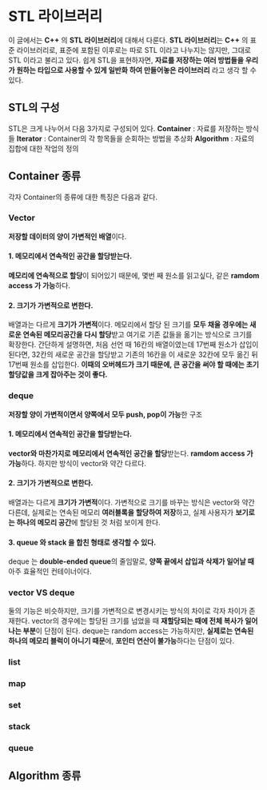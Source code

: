 # STL 라이브러리

이 글에서는 **C++** 의 **STL 라이브러리**에 대해서 다룬다.
**STL 라이브러리**는 **C++** 의 표준 라이브러리로, 표준에 포함된 이후로는 따로 STL 이라고 나누지는 않지만, 그대로 STL 이라고 불리고 있다.
쉽게 STL을 표현하자면, **자료를 저장하는 여러 방법들을 우리가 원하는 타입으로 사용할 수 있게 일반화 하여 만들어놓은 라이브러리** 라고 생각 할 수 있다.

## STL의 구성

STL은 크게 나누어서 다음 3가지로 구성되어 있다.
**Container** : 자료를 저장하는 방식들
**Iterator** : Container의 각 항목들을 순회하는 방법을 추상화
**Algorithm** : 자료의 집합에 대한 작업의 정의

## Container 종류
각자 Container의 종류에 대한 특징은 다음과 같다.
### Vector
**저장할 데이터의 양이 가변적인 배열**이다.
#### 1. 메모리에서 연속적인 공간을 할당받는다.
**메모리에 연속적으로 할당**이 되어있기 때문에, 몇번 째 원소를 읽고싶다, 같은 **ramdom access 가 가능**하다.
#### 2. 크기가 가변적으로 변한다.
배열과는 다르게 **크기가 가변적**이다. 메모리에서 할당 된 크기를 **모두 채울 경우에는 새로운 연속된 메모리공간을 다시 할당**받고 여기로 기존 값들을 옮기는 방식으로 크기를 확장한다.
간단하게 설명하면, 처음 선언 때 16칸의 배열이였는데 17번째 원소가 삽입이 된다면, 32칸의 새로운 공간을 할당받고 기존의 16칸을 이 새로운 32칸에 모두 옮긴 뒤 17번째 원소를 삽입한다.
**이때의 오버헤드가 크기 때문에, 큰 공간을 써야 할 때에는 초기할당값을 크게 잡아주는 것이 좋다.**

### deque
**저장할 양이 가변적이면서 양쪽에서 모두 push, pop이 가능**한 구조
#### 1. 메모리에서 연속적인 공간을 할당받는다.
**vector와 마찬가지로 메모리에서 연속적인 공간을 할당**받는다. **ramdom access 가 가능**하다. 하지만 방식이 vector와 약간 다르다.
#### 2. 크기가 가변적으로 변한다.
배열과는 다르게 **크기가 가변적**이다. 가변적으로 크기를 바꾸는 방식은 vector와 약간 다른데, 실제로는 연속된 메모리 **여러블록을 할당하여 저장**하고, 실제 사용자가 **보기로는 하나의 메모리 공간**에 할당된 것 처럼 보이게 한다.
#### 3. queue 와 stack 을 합친 형태로 생각할 수 있다.
deque 는 **double-ended queue**의 줄임말로, **양쪽 끝에서 삽입과 삭제가 일어날 때** 아주 효율적인 컨테이너이다.

### vector VS deque
둘의 기능은 비슷하지만, 크기를 가변적으로 변경시키는 방식의 차이로 각자 차이가 존재한다.
vector의 경우에는 할당된 크기를 넘었을 때 **재할당되는 때에 전체 복사가 일어나는 부분**이 단점이 된다.
deque는 random access는 가능하지만, **실제로는 연속된 하나의 메모리 블럭이 아니기 때문**에, **포인터 연산이 불가능**하다는 단점이 있다.

### list
### map
### set
### stack
### queue


## Algorithm 종류
